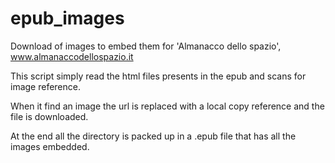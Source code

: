 # epub_images
Download of images to embed them for 'Almanacco dello spazio', www.almanaccodellospazio.it

This script simply read the html files presents in the epub and scans for image reference.

When it find an image the url is replaced with a local copy reference and the file is downloaded.

At the end all the directory is packed up in a .epub file that has all the images embedded.





